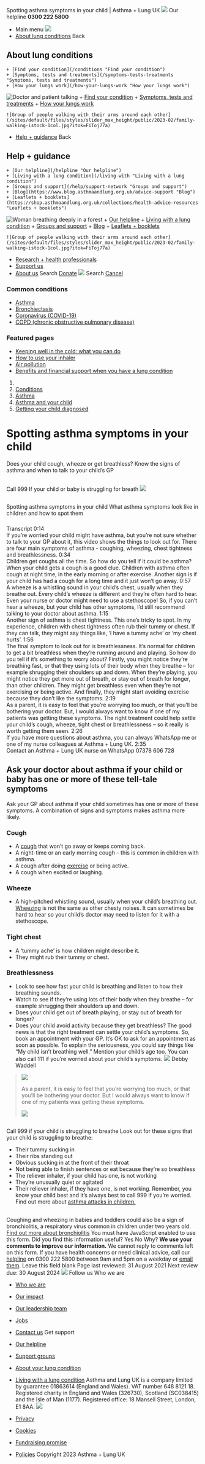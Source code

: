 
Spotting asthma symptoms in your child | Asthma + Lung UK
 [![](/themes/custom/asthma-lung-uk/images/aluk-logo.png)](/ "Homepage")
 Our helpline **0300 222 5800**
* Main menu
![](/wingsuit/asthma-lung-uk/images/aluk-logo.png)
* [About lung conditions](#about "About lung conditions")
 Back
 
## About lung conditions
	+ [Find your condition](/conditions "Find your condition")
	+ [Symptoms, tests and treatments](/symptoms-tests-treatments "Symptoms, tests and treatments")
	+ [How your lungs work](/how-your-lungs-work "How your lungs work")
![Doctor and patient talking](/sites/default/files/styles/slider_max_height/public/2023-02/119589.jpg?itok=IfMKqhqJ)
	+ [Find your condition](/conditions)
	+ [Symptoms, tests and treatments](/symptoms-tests-treatments)
	+ [How your lungs work](/how-your-lungs-work)
	
	
	![Group of people walking with their arms around each other](/sites/default/files/styles/slider_max_height/public/2023-02/family-walking-istock-1col.jpg?itok=FiToj77a)
* [Help + guidance](#get-support "Help + guidance")
 Back
 
## Help + guidance
	+ [Our helpline](/helpline "Our helpline")
	+ [Living with a lung condition](/living-with "Living with a lung condition")
	+ [Groups and support](/help/support-network "Groups and support")
	+ [Blog](https://www.blog.asthmaandlung.org.uk/advice-support "Blog")
	+ [Leaflets + booklets](https://shop.asthmaandlung.org.uk/collections/health-advice-resources "Leaflets + booklets")
![Woman breathing deeply in a forest](/sites/default/files/styles/slider_max_height/public/2023-02/A%2BLUK%20Generic73.jpg?itok=IY-jWei3)
	+ [Our helpline](/helpline)
	+ [Living with a lung condition](/living-with)
	+ [Groups and support](/help/support-network)
	+ [Blog](https://www.blog.asthmaandlung.org.uk/advice-support)
	+ [Leaflets + booklets](https://shop.asthmaandlung.org.uk/collections/health-advice-resources "Leaflets and booklets about lung conditions")
	
	
	![Group of people walking with their arms around each other](/sites/default/files/styles/slider_max_height/public/2023-02/family-walking-istock-1col.jpg?itok=FiToj77a)
* [Research + health professionals](/research-health-professionals "Research + health professionals")
* [Support us](/support-us "Support us")
* [About us](/about-us "About us")
Search
[Donate](https://action.asthmaandlung.org.uk/page/99720/donate/1?ea_tracking_id=General_WebsiteALUK_Header_Regular "Donate") 
 [![](/themes/custom/asthma-lung-uk/images/aluk-logo.png)](/ "Homepage")
Search
[Cancel](#)
### Common conditions
* [Asthma](/conditions/asthma)
* [Bronchiectasis](/conditions/bronchiectasis)
* [Coronavirus (COVID-19)](/conditions/coronavirus)
* [COPD (chronic obstructive pulmonary disease)](/conditions/copd-chronic-obstructive-pulmonary-disease)
### Featured pages
* [Keeping well in the cold: what you can do](/living-with/cold-weather)
* [How to use your inhaler](/living-with/inhaler-videos)
* [Air pollution](/living-with/air-pollution)
* [Benefits and financial support when you have a lung condition](/living-with/benefits)
1. 
3. [Conditions](/conditions)
5. [Asthma](/conditions/asthma)
7. [Asthma and your child](/conditions/asthma/child)
9. [Getting your child diagnosed](/conditions/asthma/child/diagnosis)
# Spotting asthma symptoms in your child
Does your child cough, wheeze or get breathless? Know the signs of asthma and when to talk to your child’s GP
## 
 Call 999
If your child or baby is struggling for breath
![](/themes/custom/asthma-lung-uk/images/slash-forward-blue.png)
## 
 Spotting asthma symptoms in your child
What asthma symptoms look like in children and how to spot them
 
### 
 Transcript
0:14  
If you’re worried your child might have asthma, but you’re not sure whether to talk to your GP about it, this video shows the things to look out for. There are four main symptoms of asthma - coughing, wheezing, chest tightness and breathlessness.
0:34  
Children get coughs all the time. So how do you tell if it could be asthma? When your child gets a cough is a good clue. Children with asthma often cough at night time, in the early morning or after exercise. Another sign is if your child has had a cough for a long time and it just won’t go away.
0:57  
A wheeze is a whistling sound in your child’s chest, usually when they breathe out. Every child’s wheeze is different and they’re often hard to hear. Even your nurse or doctor might need to use a stethoscope! So, if you can’t hear a wheeze, but your child has other symptoms, I’d still recommend talking to your doctor about asthma.
1:15  
Another sign of asthma is chest tightness. This one’s tricky to spot. In my experience, children with chest tightness often rub their tummy or chest. If they can talk, they might say things like, ‘I have a tummy ache’ or ‘my chest hurts’.
1:56  
The final symptom to look out for is breathlessness. It’s normal for children to get a bit breathless when they’re running around and playing. So how do you tell if it’s something to worry about? Firstly, you might notice they’re breathing fast, or that they using lots of their body when they breathe – for example shrugging their shoulders up and down. When they’re playing, you might notice they get more out of breath, or stay out of breath for longer, than other children. They might get breathless even when they’re not exercising or being active. And finally, they might start avoiding exercise because they don’t like the symptoms.
2:19  
As a parent, it is easy to feel that you’re worrying too much, or that you’ll be bothering your doctor. But, I would always want to know if one of my patients was getting these symptoms. The right treatment could help settle your child’s cough, wheeze, tight chest or breathlessness – so it really is worth getting them seen.
2:26  
If you have more questions about asthma, you can always WhatsApp me or one of my nurse colleagues at Asthma + Lung UK.
2:35  
Contact an Asthma + Lung UK nurse on WhatsApp 07378 606 728
## Ask your doctor about asthma if your child or baby has one or more of these tell-tale symptoms
Ask your GP about asthma if your child sometimes has one or more of these symptoms. A combination of signs and symptoms makes asthma more likely.
### Cough
* A [cough](https://www.asthma.org.uk/advice/child/manage/cough-and-wheeze/) that won’t go away or keeps coming back.
* A night-time or an early morning cough – this is common in children with asthma.
* A cough after doing [exercise](https://www.asthma.org.uk/advice/child/life/exercise/) or being active.
* A cough when excited or laughing.
### Wheeze
* A high-pitched whistling sound, usually when your child’s breathing out. [Wheezing](https://www.asthma.org.uk/advice/child/manage/cough-and-wheeze/) is not the same as other chesty noises. It can sometimes be hard to hear so your child’s doctor may need to listen for it with a stethoscope.
### Tight chest
* A ‘tummy ache’ is how children might describe it.
* They might rub their tummy or chest.
### Breathlessness
* Look to see how fast your child is breathing and listen to how their breathing sounds.
* Watch to see if they’re using lots of their body when they breathe – for example shrugging their shoulders up and down.
* Does your child get out of breath playing, or stay out of breath for longer?
* Does your child avoid activity because they get breathless?
The good news is that the right treatment can settle your child’s symptoms. So, book an appointment with your GP.
It’s OK to ask for an appointment as soon as possible. To explain the seriousness, you could say things like “My child isn’t breathing well.” Mention your child’s age too.
You can also call 111 if you’re worried about your child’s symptoms.
![](/themes/custom/asthma-lung-uk/images/placeholder.png)
 Debby Waddell
 
> 
> ![](/themes/custom/asthma-lung-uk/images/quote--large.png)
> 
> As a parent, it is easy to feel that you’re worrying too much, or that you’ll be bothering your doctor. But I would always want to know if one of my patients was getting these symptoms.
> 
> 
> 
> ![](/themes/custom/asthma-lung-uk/images/quote--large.png)
> 
## 
 Call 999 if your child is struggling to breathe
Look out for these signs that your child is struggling to breathe: 
* Their tummy sucking in
* Their ribs standing out
* Obvious sucking in at the front of their throat
* Not being able to finish sentences or eat because they’re so breathless
* The reliever inhaler, if your child has one, is not working
* They’re unusually quiet or agitated
* Their reliever inhaler, if they have one, is not working.
Remember, you know your child best and it’s always best to call 999 if you’re worried.
Find out more about [asthma attacks in children.](https://www.asthma.org.uk/advice/child/asthma-attacks/)
## 
Coughing and wheezing in babies and toddlers could also be a sign of bronchiolitis, a respiratory virus common in children under two years old.
[Find out more about bronchiolitis](https://www.blf.org.uk/support-for-you/bronchiolitis "Find out more about bronchiolitis") 
You must have JavaScript enabled to use this form.
Did you find this information useful?
Yes
No
Why?
**We use your comments to improve our information.** We cannot reply to comments left on this form. If you have health concerns or need clinical advice, call our [helpline](/helpline) on 0300 222 5800 between 9am and 5pm on a weekday or [email them](/helpline).
Leave this field blank
Page last reviewed: 
31 August 2021
Next review due: 
30 August 2024
 [![](/sites/default/files/2023-01/footer-logo%20%281%29.png)](/ "Homepage")
Follow us
 Who we are
 
* [Who we are](/about-us/who-we-are)
* [Our impact](/about-us/our-impact)
* [Our leadership team](/about-us/our-leadership-team)
* [Jobs](/work-us)
* [Contact us](/about-us/contact-us)
 Get support
 
* [Our helpline](/helpline)
* [Support groups](/help/support-network)
* [About your lung condition](/conditions)
* [Living with a lung condition](/living-with)
Asthma and Lung UK is a company limited by guarantee 01863614 (England and Wales). VAT number 648 8121 18.
Registered charity in England and Wales (326730), Scotland (SC038415) and the Isle of Man (1177). Registered office: 18 Mansell Street, London, E1 8AA.
[![](/sites/default/files/2023-01/reg-logo%20%281%29.png)](https://www.fundraisingregulator.org.uk)
![]()
![]()
* [Privacy](/privacy-policy)
* [Cookies](/cookies-how-we-use-them)
* [Fundraising promise](/fundraising-promise)
* [Policies](/about-us/policies)
 Copyright 2023 Asthma + Lung UK
 
